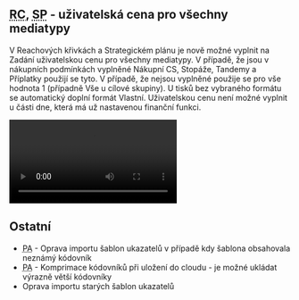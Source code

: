 ﻿---
categories: [fenix]
layout: fenix
---

## <abbr title="Reachové křivky">RC</abbr>, <abbr title="Strategický plán">SP</abbr> - uživatelská cena pro všechny mediatypy 
V Reachových křivkách a Strategickém plánu je nově možné vyplnit na Zadání uživatelskou cenu pro všechny mediatypy. V případě, že jsou v nákupních podmínkách vyplněné Nákupní CS, Stopáže, Tandemy a Příplatky použijí se tyto. V případě, že nejsou vyplněné použije se pro vše hodnota 1 (případně Vše u cílové skupiny).
U tisků bez vybraného formátu se automatický doplní formát Vlastní. Uživatelskou cenu není možné vyplnit u části dne, která má už nastavenou finanční funkci. 

<video src="{{site.url}}/data/uzivcenauvseho.mp4" type="video/mp4" controls>Uživatelská cena</video>

 
## Ostatní
<ul>
<li><abbr title="Postanalýza">PA</abbr> - Oprava importu šablon ukazatelů v případě kdy šablona obsahovala neznámý kódovník</li>
<li><abbr title="Postanalýza">PA</abbr> - Komprimace kódovníků při uložení do cloudu - je možné ukládat výrazně větší kódovníky</li>
<li>Oprava importu starých šablon ukazatelů</li>
</ul>






 

